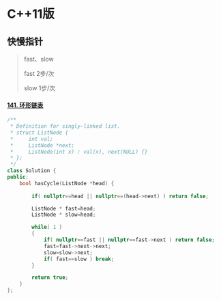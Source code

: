 # C++11版



## 快慢指针

> fast、slow
>
> fast 2步/次
>
> slow 1步/次



#### [141. 环形链表](https://leetcode-cn.com/problems/linked-list-cycle/)

```cpp
/**
 * Definition for singly-linked list.
 * struct ListNode {
 *     int val;
 *     ListNode *next;
 *     ListNode(int x) : val(x), next(NULL) {}
 * };
 */
class Solution {
public:
    bool hasCycle(ListNode *head) {
        
        if( nullptr==head || nullptr==(head->next) ) return false;

        ListNode * fast=head;
        ListNode * slow=head;

        while( 1 )
        {
            if( nullptr==fast || nullptr==fast->next ) return false;
            fast=fast->next->next;
            slow=slow->next;
            if( fast==slow ) break;
        } 

        return true;
    }
};
```

